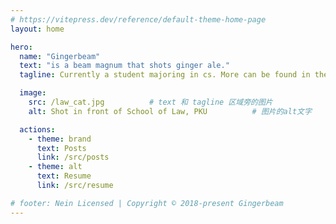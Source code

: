 ```yaml
---
# https://vitepress.dev/reference/default-theme-home-page
layout: home

hero:
  name: "Gingerbeam"
  text: "is a beam magnum that shots ginger ale."
  tagline: Currently a student majoring in cs. More can be found in the resume.

  image:
    src: /law_cat.jpg          # text 和 tagline 区域旁的图片
    alt: Shot in front of School of Law, PKU          # 图片的alt文字

  actions:
    - theme: brand
      text: Posts
      link: /src/posts
    - theme: alt
      text: Resume
      link: /src/resume

# footer: Nein Licensed | Copyright © 2018-present Gingerbeam
---
```



